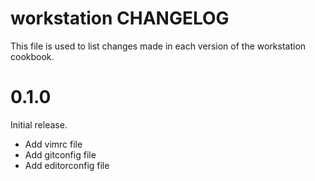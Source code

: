 # workstation CHANGELOG

This file is used to list changes made in each version of the workstation cookbook.

# 0.1.0

Initial release.

- Add vimrc file
- Add gitconfig file
- Add editorconfig file
